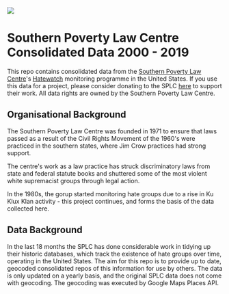 <img src="https://img.shields.io/badge/TILforGood-SPLC--Project-%23f16814.svg">

# Southern Poverty Law Centre Consolidated Data 2000 - 2019

This repo contains consolidated data from the [Southern Poverty Law Centre](https://www.splcenter.org/)'s [Hatewatch](https://www.splcenter.org/hatewatch) monitoring programme in the United States. If you use this data for a project, please consider donating to the SPLC [here](https://donate.splcenter.org/) to support their work. All data rights are owned by the Southern Poverty Law Centre.

## Organisational Background

The Southern Poverty Law Centre was founded in 1971 to ensure that laws passed as a result of the Civil Rights Movement of the 1960's were practiced in the southern states, where Jim Crow practices had strong support.

The centre's work as a law practice has struck discriminatory laws from state and federal statute books and shuttered some of the most violent white supremacist groups through legal action.

In the 1980s, the gorup started monitoring hate groups due to a rise in Ku Klux Klan activity - this project continues, and forms the basis of the data collected here.

## Data Background

In the last 18 months the SPLC has done considerable work in tidying up their historic databases, which track the existence of hate groups over time, operating in the United States. The aim for this repo is to provide up to date, geocoded consolidated repos of this information for use by others. The data is only updated on a yearly basis, and the original SPLC data does not come with geocoding. The geocoding was executed by Google Maps Places API.
